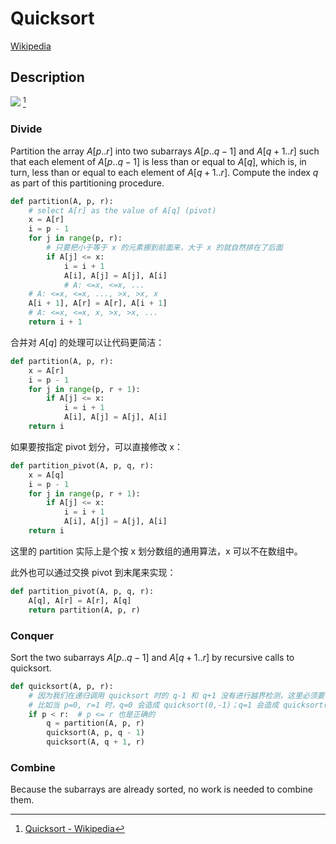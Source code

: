 # Quicksort
[Wikipedia](https://en.wikipedia.org/wiki/Quicksort)

## Description
![](https://upload.wikimedia.org/wikipedia/commons/6/6a/Sorting_quicksort_anim.gif) [^wiki]

### Divide
Partition the array $A[p..r]$ into two subarrays $A[p..q-1]$ and $A[q+1..r]$ such that each element of $A[p..q-1]$ is less than or equal to $A[q]$, which is, in turn, less than or equal to each element of $A[q+1..r]$. Compute the index $q$ as part of this partitioning procedure.

```python
def partition(A, p, r):
	# select A[r] as the value of A[q] (pivot)
    x = A[r]
    i = p - 1
    for j in range(p, r):
	    # 只要把小于等于 x 的元素挪到前面来，大于 x 的就自然排在了后面
        if A[j] <= x:
            i = i + 1
            A[i], A[j] = A[j], A[i]
            # A: <=x, <=x, ...
    # A: <=x, <=x, ..., >x, >x, x
    A[i + 1], A[r] = A[r], A[i + 1]
    # A: <=x, <=x, x, >x, >x, ...
    return i + 1
```
合并对 $A[q]$ 的处理可以让代码更简洁：
```python
def partition(A, p, r):
    x = A[r]
    i = p - 1
    for j in range(p, r + 1):
        if A[j] <= x:
            i = i + 1
            A[i], A[j] = A[j], A[i]
    return i
```
如果要按指定 pivot 划分，可以直接修改 x：
```python
def partition_pivot(A, p, q, r):
    x = A[q]
    i = p - 1
    for j in range(p, r + 1):
        if A[j] <= x:
            i = i + 1
            A[i], A[j] = A[j], A[i]
    return i
```
这里的 partition 实际上是个按 x 划分数组的通用算法，x 可以不在数组中。

此外也可以通过交换 pivot 到末尾来实现：
```python
def partition_pivot(A, p, q, r):
	A[q], A[r] = A[r], A[q]
	return partition(A, p, r)
```

### Conquer
Sort the two subarrays $A[p..q-1]$ and $A[q+1..r]$ by recursive calls to quicksort.

```python
def quicksort(A, p, r):
	# 因为我们在递归调用 quicksort 时的 q-1 和 q+1 没有进行越界检测，这里必须要判断一下
	# 比如当 p=0, r=1 时，q=0 会造成 quicksort(0,-1)；q=1 会造成 quicksort(2,1)
    if p < r:  # p <= r 也是正确的
        q = partition(A, p, r)
        quicksort(A, p, q - 1)
        quicksort(A, q + 1, r)
```

### Combine
Because the subarrays are already sorted, no work is needed to combine them.


[^wiki]: [Quicksort - Wikipedia](https://en.wikipedia.org/wiki/Quicksort)